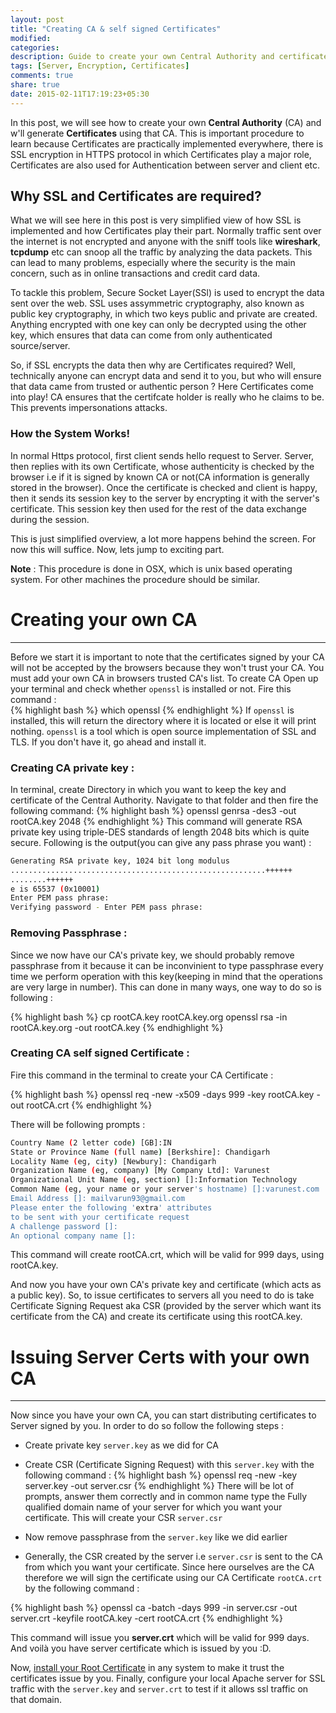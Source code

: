 ```yaml
---
layout: post
title: "Creating CA & self signed Certificates"
modified:
categories: 
description: Guide to create your own Central Authority and certificates signed by it.
tags: [Server, Encryption, Certificates]
comments: true
share: true
date: 2015-02-11T17:19:23+05:30
---
```

In this post, we will see how to create your own **Central Authority** (CA) and w'll generate **Certificates** using that CA. This is important procedure to learn because Certificates are practically implemented everywhere, there is SSL encryption in HTTPS protocol in which Certificates play a major role, Certificates are also used for Authentication between server and client etc.


## Why SSL and Certificates are required?
What we will see here in this post is very simplified view of how SSL is implemented and how Certificates play their part. 
Normally traffic sent over the internet is not encrypted and anyone with the sniff tools like **wireshark**, **tcpdump** etc can snoop all the traffic by analyzing the data packets. This can lead to many problems, especially where the security is the main concern, such as in online transactions and credit card data. 

To tackle this problem, Secure Socket Layer(SSl) is used to encrypt the data sent over the web. SSL uses assymmetric cryptography, also known as public key cryptography, in which two keys public and private are created. Anything encrypted with one key can only be decrypted using the other key, which ensures that data can come from only authenticated source/server.

So, if SSL encrypts the data then why are Certificates required? Well, technically anyone can encrypt data and send it to you, but who will ensure that data came from trusted or authentic person ? Here Certificates come into play! CA ensures that the certifcate holder is really who he claims to be. This prevents  impersonations attacks.

### How the System Works!
In normal Https protocol, first client sends hello request to Server. Server, then replies with its own Certificate, whose authenticity is checked by the browser i.e if it is signed by known CA or not(CA information is generally stored in the browser). Once the certificate is checked and client is happy, then it sends its session key to the server by encrypting it with the server's certificate. This session key then used for the rest of the data exchange during the session.

This is just simplified overview, a lot more happens behind the screen. For now this will suffice. Now, lets jump to exciting part. 

**Note** : This procedure is done in OSX, which is unix based operating system. For other  machines the procedure should be similar.

Creating your own CA
=======================
***
Before we start it is important to note that the certificates signed by your CA will not be accepted by the browsers because they won't trust your CA. You must add your own CA in browsers trusted CA's list. 
To create CA Open up your terminal and check whether `openssl` is installed or not. Fire this command :  
{% highlight bash %}
which openssl
{% endhighlight %}
If `openssl` is installed, this will return the directory where it is located or else it will print nothing. `openssl` is a tool which is open source implementation of SSL and TLS. If you don't have it, go ahead and install it.

### Creating CA private key :
In terminal, create Directory in which you want to keep the key and certificate of the Central Authority. Navigate to that folder and then fire the following command: 
{% highlight bash %}
openssl genrsa -des3 -out rootCA.key 2048
{% endhighlight %}
This command will generate RSA private key using triple-DES standards of length 2048 bits which is quite secure. Following is the output(you can give any pass phrase you want) : 

~~~ bash
Generating RSA private key, 1024 bit long modulus
.........................................................++++++
........++++++
e is 65537 (0x10001)
Enter PEM pass phrase:
Verifying password - Enter PEM pass phrase:
~~~

### Removing Passphrase : 
Since we now have our CA's private key, we should probably remove passphrase from it because it can be inconvinient to type passphrase every time we perform operation with this key(keeping in mind that the operations are very large in number). This can done in many ways, one way to do so is following : 

{% highlight bash %}
cp rootCA.key rootCA.key.org
openssl rsa -in rootCA.key.org -out rootCA.key
{% endhighlight %}

### Creating CA self signed Certificate :
Fire this command in the terminal to create your CA Certificate : 

{% highlight bash %}
openssl req  -new -x509 -days 999 -key rootCA.key -out rootCA.crt
{% endhighlight %}

There will be following prompts : 

``` bash
Country Name (2 letter code) [GB]:IN
State or Province Name (full name) [Berkshire]: Chandigarh
Locality Name (eg, city) [Newbury]: Chandigarh
Organization Name (eg, company) [My Company Ltd]: Varunest
Organizational Unit Name (eg, section) []:Information Technology
Common Name (eg, your name or your server's hostname) []:varunest.com
Email Address []: mailvarun93@gmail.com
Please enter the following 'extra' attributes
to be sent with your certificate request
A challenge password []:
An optional company name []:
```

This command will create rootCA.crt, which will be valid for 999 days, using rootCA.key.

And now you have your own CA's private key and certificate (which acts as a public key). So, to issue certificates to servers all you need to do is take Certificate Signing Request aka CSR (provided by the server which want its certificate from the CA) and create its certificate using this rootCA.key.

Issuing Server Certs with your own CA
=====================================
***
Now since you have your own CA, you can start distributing certificates to Server signed by you. In order to do so follow the following steps : 

* Create private key `server.key` as we did for CA
* Create CSR (Certificate Signing Request) with this `server.key` with the following command : 
{% highlight bash %}
openssl req -new -key server.key -out server.csr
{% endhighlight %}
   There will be lot of prompts, answer them correctly and in common name type the Fully qualified domain name of your server for which you want your certificate. This will create your CSR `server.csr`

* Now remove passphrase from the `server.key` like we did earlier
* Generally, the CSR created by the server i.e `server.csr` is sent to the CA from which you want your certificate. Since here ourselves are the CA therefore we will sign the certificate using our CA Certificate `rootCA.crt` by the following command : 

{% highlight bash %} 
openssl ca -batch -days 999 -in server.csr -out server.crt -keyfile rootCA.key -cert rootCA.crt
{% endhighlight %}

This command will issue you **server.crt** which will be valid for 999 days. And voilà you have server certificate which is issued by you :D.
 
Now, [install your Root Certificate]({{site.url}}/installing-root-ca-certificate-in-mac-osx) in any system to make it trust the certificates issue by you. Finally, configure your local Apache server for SSL traffic with the `server.key` and `server.crt` to test if it allows ssl traffic on that domain.
